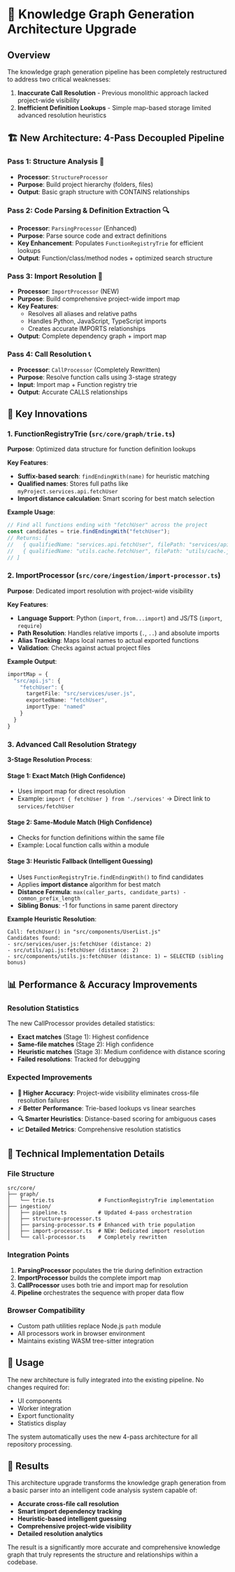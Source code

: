 # 🚀 Knowledge Graph Generation Architecture Upgrade

## Overview

The knowledge graph generation pipeline has been completely restructured to address two critical weaknesses:

1. **Inaccurate Call Resolution** - Previous monolithic approach lacked project-wide visibility
2. **Inefficient Definition Lookups** - Simple map-based storage limited advanced resolution heuristics

## 🏗️ New Architecture: 4-Pass Decoupled Pipeline

### **Pass 1: Structure Analysis** 📁
- **Processor**: `StructureProcessor`
- **Purpose**: Build project hierarchy (folders, files)
- **Output**: Basic graph structure with CONTAINS relationships

### **Pass 2: Code Parsing & Definition Extraction** 🔍
- **Processor**: `ParsingProcessor` (Enhanced)
- **Purpose**: Parse source code and extract definitions
- **Key Enhancement**: Populates `FunctionRegistryTrie` for efficient lookups
- **Output**: Function/class/method nodes + optimized search structure

### **Pass 3: Import Resolution** 🔗
- **Processor**: `ImportProcessor` (NEW)
- **Purpose**: Build comprehensive project-wide import map
- **Key Features**:
  - Resolves all aliases and relative paths
  - Handles Python, JavaScript, TypeScript imports
  - Creates accurate IMPORTS relationships
- **Output**: Complete dependency graph + import map

### **Pass 4: Call Resolution** 📞
- **Processor**: `CallProcessor` (Completely Rewritten)
- **Purpose**: Resolve function calls using 3-stage strategy
- **Input**: Import map + Function registry trie
- **Output**: Accurate CALLS relationships

## 🧠 Key Innovations

### 1. FunctionRegistryTrie (`src/core/graph/trie.ts`)

**Purpose**: Optimized data structure for function definition lookups

**Key Features**:
- **Suffix-based search**: `findEndingWith(name)` for heuristic matching
- **Qualified names**: Stores full paths like `myProject.services.api.fetchUser`
- **Import distance calculation**: Smart scoring for best match selection

**Example Usage**:
```typescript
// Find all functions ending with "fetchUser" across the project
const candidates = trie.findEndingWith("fetchUser");
// Returns: [
//   { qualifiedName: "services.api.fetchUser", filePath: "services/api.py" },
//   { qualifiedName: "utils.cache.fetchUser", filePath: "utils/cache.js" }
// ]
```

### 2. ImportProcessor (`src/core/ingestion/import-processor.ts`)

**Purpose**: Dedicated import resolution with project-wide visibility

**Key Features**:
- **Language Support**: Python (`import`, `from...import`) and JS/TS (`import`, `require`)
- **Path Resolution**: Handles relative imports (`.`, `..`) and absolute imports
- **Alias Tracking**: Maps local names to actual exported functions
- **Validation**: Checks against actual project files

**Example Output**:
```typescript
importMap = {
  "src/api.js": {
    "fetchUser": {
      targetFile: "src/services/user.js",
      exportedName: "fetchUser",
      importType: "named"
    }
  }
}
```

### 3. Advanced Call Resolution Strategy

**3-Stage Resolution Process**:

#### Stage 1: Exact Match (High Confidence)
- Uses import map for direct resolution
- Example: `import { fetchUser } from './services'` → Direct link to `services/fetchUser`

#### Stage 2: Same-Module Match (High Confidence)  
- Checks for function definitions within the same file
- Example: Local function calls within a module

#### Stage 3: Heuristic Fallback (Intelligent Guessing)
- Uses `FunctionRegistryTrie.findEndingWith()` to find candidates
- Applies **import distance** algorithm for best match
- **Distance Formula**: `max(caller_parts, candidate_parts) - common_prefix_length`
- **Sibling Bonus**: -1 for functions in same parent directory

**Example Heuristic Resolution**:
```
Call: fetchUser() in "src/components/UserList.js"
Candidates found:
- src/services/user.js:fetchUser (distance: 2)
- src/utils/api.js:fetchUser (distance: 2) 
- src/components/utils.js:fetchUser (distance: 1) ← SELECTED (sibling bonus)
```

## 📊 Performance & Accuracy Improvements

### Resolution Statistics
The new CallProcessor provides detailed statistics:
- **Exact matches** (Stage 1): Highest confidence
- **Same-file matches** (Stage 2): High confidence  
- **Heuristic matches** (Stage 3): Medium confidence with distance scoring
- **Failed resolutions**: Tracked for debugging

### Expected Improvements
- **🎯 Higher Accuracy**: Project-wide visibility eliminates cross-file resolution failures
- **⚡ Better Performance**: Trie-based lookups vs linear searches
- **🔍 Smarter Heuristics**: Distance-based scoring for ambiguous cases
- **📈 Detailed Metrics**: Comprehensive resolution statistics

## 🔧 Technical Implementation Details

### File Structure
```
src/core/
├── graph/
│   └── trie.ts              # FunctionRegistryTrie implementation
├── ingestion/
│   ├── pipeline.ts          # Updated 4-pass orchestration
│   ├── structure-processor.ts
│   ├── parsing-processor.ts # Enhanced with trie population
│   ├── import-processor.ts  # NEW: Dedicated import resolution
│   └── call-processor.ts    # Completely rewritten
```

### Integration Points
1. **ParsingProcessor** populates the trie during definition extraction
2. **ImportProcessor** builds the complete import map
3. **CallProcessor** uses both trie and import map for resolution
4. **Pipeline** orchestrates the sequence with proper data flow

### Browser Compatibility
- Custom path utilities replace Node.js `path` module
- All processors work in browser environment
- Maintains existing WASM tree-sitter integration

## 🚀 Usage

The new architecture is fully integrated into the existing pipeline. No changes required for:
- UI components
- Worker integration  
- Export functionality
- Statistics display

The system automatically uses the new 4-pass architecture for all repository processing.

## 🎯 Results

This architecture upgrade transforms the knowledge graph generation from a basic parser into an intelligent code analysis system capable of:

- **Accurate cross-file call resolution**
- **Smart import dependency tracking** 
- **Heuristic-based intelligent guessing**
- **Comprehensive project-wide visibility**
- **Detailed resolution analytics**

The result is a significantly more accurate and comprehensive knowledge graph that truly represents the structure and relationships within a codebase. 